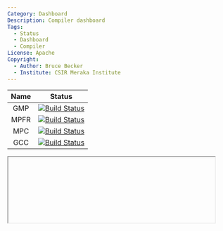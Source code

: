 ```yaml
---
Category: Dashboard
Description: Compiler dashboard
Tags:
  - Status
  - Dashboard
  - Compiler
License: Apache
Copyright:
  - Author: Bruce Becker
  - Institute: CSIR Meraka Institute
---
```


| Name | Status |
|:--:|:------:|
| GMP | [![Build Status](http://ci.sagrid.ac.za:8080/job/GMP/badge/icon)](http://ci.sagrid.ac.za:8080/job/GMP/) |
| MPFR | [![Build Status](http://ci.sagrid.ac.za:8080/job/mpfr/badge/icon)](http://ci.sagrid.ac.za:8080/job/mpfr/) |
| MPC | [![Build Status](http://ci.sagrid.ac.za:8080/job/mpc/badge/icon)](http://ci.sagrid.ac.za:8080/job/mpc/) |
| GCC | [![Build Status](http://ci.sagrid.ac.za:8080/job/gcc/badge/icon)](http://ci.sagrid.ac.za:8080/job/gcc/) |

<!--- include an iframe of the actual GCC --->

<iframe ]src="http://ci.sagrid.ac.za:8080/job/GCC/jswidgets/health?html=true&skipDescription=true" width="470"/></iframe>
